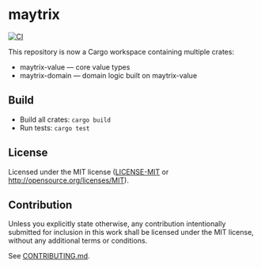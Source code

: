 # maytrix

[![CI](https://github.com/iSynaptic/maytrix/workflows/CI/badge.svg)](https://github.com/iSynaptic/maytrix/actions)

This repository is now a Cargo workspace containing multiple crates:

- maytrix-value — core value types
- maytrix-domain — domain logic built on maytrix-value

## Build

- Build all crates: `cargo build`
- Run tests: `cargo test`

## License

Licensed under the MIT license ([LICENSE-MIT](LICENSE-MIT) or http://opensource.org/licenses/MIT).

## Contribution

Unless you explicitly state otherwise, any contribution intentionally submitted
for inclusion in this work shall be licensed under the MIT license, without any additional terms or conditions.

See [CONTRIBUTING.md](CONTRIBUTING.md).
